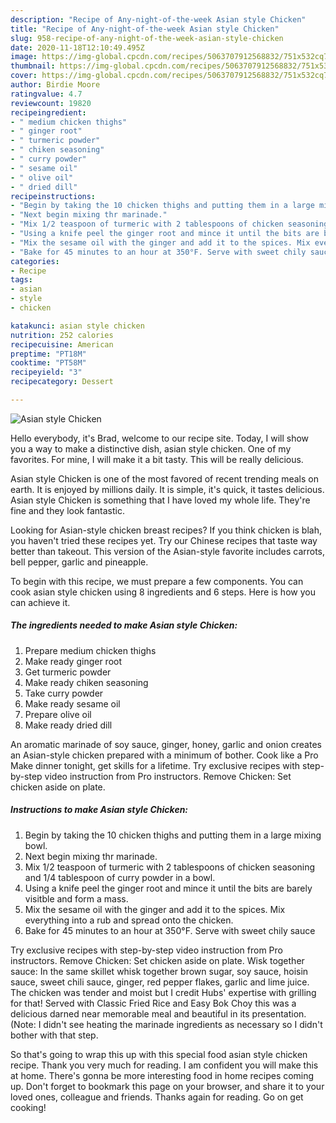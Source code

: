 ```yaml
---
description: "Recipe of Any-night-of-the-week Asian style Chicken"
title: "Recipe of Any-night-of-the-week Asian style Chicken"
slug: 958-recipe-of-any-night-of-the-week-asian-style-chicken
date: 2020-11-18T12:10:49.495Z
image: https://img-global.cpcdn.com/recipes/5063707912568832/751x532cq70/asian-style-chicken-recipe-main-photo.jpg
thumbnail: https://img-global.cpcdn.com/recipes/5063707912568832/751x532cq70/asian-style-chicken-recipe-main-photo.jpg
cover: https://img-global.cpcdn.com/recipes/5063707912568832/751x532cq70/asian-style-chicken-recipe-main-photo.jpg
author: Birdie Moore
ratingvalue: 4.7
reviewcount: 19820
recipeingredient:
- " medium chicken thighs"
- " ginger root"
- " turmeric powder"
- " chiken seasoning"
- " curry powder"
- " sesame oil"
- " olive oil"
- " dried dill"
recipeinstructions:
- "Begin by taking the 10 chicken thighs and putting them in a large mixing bowl."
- "Next begin mixing thr marinade."
- "Mix 1/2 teaspoon of turmeric with 2 tablespoons of chicken seasoning and 1/4 tablespoon of curry powder in a bowl."
- "Using a knife peel the ginger root and mince it until the bits are barely visitble and form a mass."
- "Mix the sesame oil with the ginger and add it to the spices. Mix everything into a rub and spread onto the chicken."
- "Bake for 45 minutes to an hour at 350°F. Serve with sweet chily sauce"
categories:
- Recipe
tags:
- asian
- style
- chicken

katakunci: asian style chicken 
nutrition: 252 calories
recipecuisine: American
preptime: "PT18M"
cooktime: "PT58M"
recipeyield: "3"
recipecategory: Dessert

---
```



![Asian style Chicken](https://img-global.cpcdn.com/recipes/5063707912568832/751x532cq70/asian-style-chicken-recipe-main-photo.jpg)

Hello everybody, it's Brad, welcome to our recipe site. Today, I will show you a way to make a distinctive dish, asian style chicken. One of my favorites. For mine, I will make it a bit tasty. This will be really delicious.

Asian style Chicken is one of the most favored of recent trending meals on earth. It is enjoyed by millions daily. It is simple, it's quick, it tastes delicious. Asian style Chicken is something that I have loved my whole life. They're fine and they look fantastic.

Looking for Asian-style chicken breast recipes? If you think chicken is blah, you haven&#39;t tried these recipes yet. Try our Chinese recipes that taste way better than takeout. This version of the Asian-style favorite includes carrots, bell pepper, garlic and pineapple.


To begin with this recipe, we must prepare a few components. You can cook asian style chicken using 8 ingredients and 6 steps. Here is how you can achieve it.

<!--inarticleads1-->

##### The ingredients needed to make Asian style Chicken:

1. Prepare  medium chicken thighs
1. Make ready  ginger root
1. Get  turmeric powder
1. Make ready  chiken seasoning
1. Take  curry powder
1. Make ready  sesame oil
1. Prepare  olive oil
1. Make ready  dried dill


An aromatic marinade of soy sauce, ginger, honey, garlic and onion creates an Asian-style chicken prepared with a minimum of bother. Cook like a Pro Make dinner tonight, get skills for a lifetime. Try exclusive recipes with step-by-step video instruction from Pro instructors. Remove Chicken: Set chicken aside on plate. 

<!--inarticleads2-->

##### Instructions to make Asian style Chicken:

1. Begin by taking the 10 chicken thighs and putting them in a large mixing bowl.
1. Next begin mixing thr marinade.
1. Mix 1/2 teaspoon of turmeric with 2 tablespoons of chicken seasoning and 1/4 tablespoon of curry powder in a bowl.
1. Using a knife peel the ginger root and mince it until the bits are barely visitble and form a mass.
1. Mix the sesame oil with the ginger and add it to the spices. Mix everything into a rub and spread onto the chicken.
1. Bake for 45 minutes to an hour at 350°F. Serve with sweet chily sauce


Try exclusive recipes with step-by-step video instruction from Pro instructors. Remove Chicken: Set chicken aside on plate. Wisk together sauce: In the same skillet whisk together brown sugar, soy sauce, hoisin sauce, sweet chili sauce, ginger, red pepper flakes, garlic and lime juice. The chicken was tender and moist but I credit Hubs&#39; expertise with grilling for that! Served with Classic Fried Rice and Easy Bok Choy this was a delicious darned near memorable meal and beautiful in its presentation. (Note: I didn&#39;t see heating the marinade ingredients as necessary so I didn&#39;t bother with that step. 

So that's going to wrap this up with this special food asian style chicken recipe. Thank you very much for reading. I am confident you will make this at home. There's gonna be more interesting food in home recipes coming up. Don't forget to bookmark this page on your browser, and share it to your loved ones, colleague and friends. Thanks again for reading. Go on get cooking!
